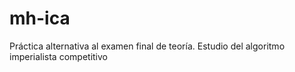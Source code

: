 # mh-ica

Práctica alternativa al examen final de teoría. Estudio del algoritmo imperialista competitivo
